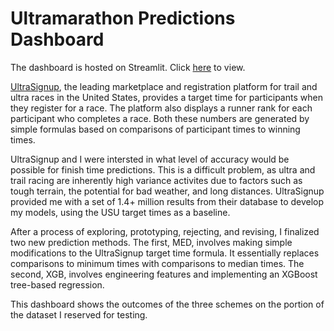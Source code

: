 # Ultramarathon Predictions Dashboard

The dashboard is hosted on Streamlit. Click [here](https://ultra-predictions-dashboard.streamlit.app/) to view.

 [UltraSignup](https://ultrasignup.com/), 
the leading marketplace and registration platform for
trail and ultra races in the United States, provides a target time
for participants when they register for a race. The platform also 
displays a runner rank for each participant who completes a
race. Both these numbers are generated by simple formulas
based on comparisons of participant times to winning times.

UltraSignup and I were intersted in what level of accuracy would be possible for
finish time predictions. This is a difficult problem, as ultra and trail 
racing are inherently high variance activites due to factors such as tough 
terrain, the potential for bad weather, and long distances. 
UltraSignup provided me with a set of 1.4+ million results
from their database to develop my models,
 using the USU target times as a baseline.

After a process of exploring, prototyping, rejecting, and revising,
I finalized two new prediction methods. 
The first, MED, 
involves making simple modifications to the UltraSignup target time 
formula. It essentially replaces comparisons to minimum times
with comparisons to median times. The second, XGB, involves
engineering features and implementing an XGBoost tree-based
regression.

This dashboard shows the outcomes of the three schemes on the portion of
 the dataset I reserved for testing.
